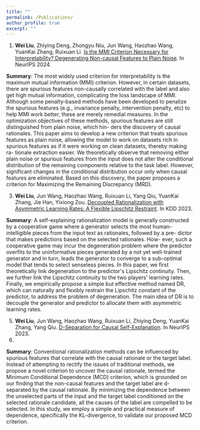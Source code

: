 ```yaml
---
title: ""
permalink: /Publications/
author_profile: true
excerpt: ""
---
```


1. **Wei Liu**, Zhiying Deng, Zhongyu Niu, Jun Wang, Haozhao Wang, YuanKai Zhang, Ruixuan Li. [Is the MMI Criterion Necessary for Interpretability? Degenerating Non-causal Features to Plain Noise](https://arxiv.org/pdf/2410.06003). In NeurIPS 2024.

**Summary**:  The most widely used criterion for
interpretability is the maximum mutual information (MMI) criterion. However,
in certain datasets, there are spurious features non-causally correlated with the
label and also get high mutual information, complicating the loss landscape of
MMI. Although some penalty-based methods have been developed to penalize the
spurious features (e.g., invariance penalty, intervention penalty, etc) to help MMI
work better, these are merely remedial measures. In the optimization objectives of
these methods, spurious features are still distinguished from plain noise, which hin-
ders the discovery of causal rationales. This paper aims to develop a new criterion
that treats spurious features as plain noise, allowing the model to work on datasets
rich in spurious features as if it were working on clean datasets, thereby making ra-
tionale extraction easier. We theoretically observe that removing either plain noise
or spurious features from the input does not alter the conditional distribution of the
remaining components relative to the task label. However, significant changes in
the conditional distribution occur only when causal features are eliminated. Based
on this discovery, the paper proposes a criterion for Maximizing the Remaining
Discrepancy (MRD). 

3. **Wei Liu**, Jun Wang, Haozhao Wang, Ruixuan Li, Yang Qiu, YuanKai Zhang, Jie Han, Yixiong Zou. [Decoupled Rationalization with Asymmetric Learning Rates: A
Flexible Lipschitz Restraint](https://arxiv.org/pdf/2305.13599). In KDD 2023.

**Summary**: A self-explaining rationalization model is generally constructed
by a cooperative game where a generator selects the most human-
intelligible pieces from the input text as rationales, followed by a pre-
dictor that makes predictions based on the selected rationales. How-
ever, such a cooperative game may incur the degeneration problem
where the predictor overfits to the uninformative pieces generated
by a not yet well-trained generator and in turn, leads the generator
to converge to a sub-optimal model that tends to select senseless
pieces. In this paper, we first theoretically link degeneration to the predictor's Lipschitz continuity. Then, we further link the Lipschitz continuity to the two players' learning rates. Finally, we empirically propose a
simple but effective method named DR, which can naturally and
flexibly restrain the Lipschitz constant of the predictor, to address
the problem of degeneration. The main idea of DR is to decouple
the generator and predictor to allocate them with asymmetric learning rates. 

5. **Wei Liu**, Jun Wang, Haozhao Wang, Ruixuan Li, Zhiying Deng, YuanKai Zhang, Yang Qiu. [D-Separation for Causal Self-Explanation](https://arxiv.org/pdf/2309.13391). In NeurIPS 2023.
6. 
**Summary**:  Conventional rationalization methods can be
influenced by spurious features that correlate with the causal rationale or the target
label. Instead of attempting to rectify the issues of traditional methods, we propose a novel criterion to uncover the causal rationale, termed the Minimum Conditional
Dependence (MCD) criterion, which is grounded on our finding that the non-causal
features and the target label are d-separated by the causal rationale. By minimizing
the dependence between the unselected parts of the input and the target label
conditioned on the selected rationale candidate, all the causes of the label are
compelled to be selected. In this study, we employ a simple and practical measure
of dependence, specifically the KL-divergence, to validate our proposed MCD
criterion. 
  



